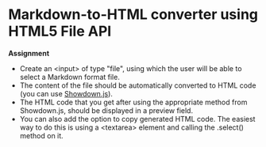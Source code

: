 # Markdown-to-HTML converter using HTML5 File API

**Assignment**

+ Create an &lt;input&gt; of type "file", using which the user will be able to select a Markdown format file.
+ The content of the file should be automatically converted to HTML code (you can use [Showdown.js](https://github.com/showdownjs/showdown)).
+ The HTML code that you get after using the appropriate method from Showdown.js, should be displayed in a preview field.
+ You can also add the option to copy generated HTML code. The easiest way to do this is using a &lt;textarea&gt; element and calling the .select() method on it.